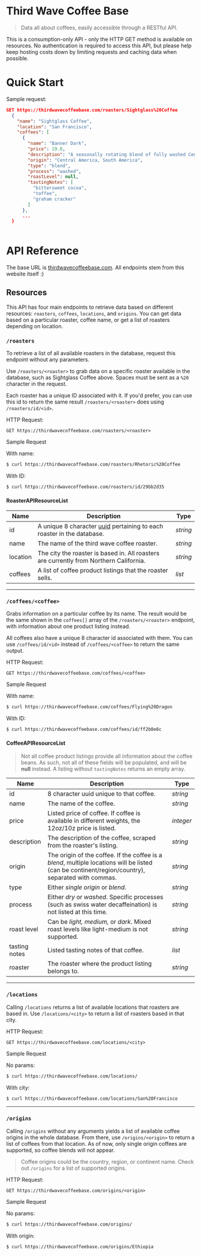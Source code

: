 # Third Wave Coffee Base
> Data all about coffees, easily accessible through a RESTful API.

This is a consumption-only API - only the HTTP GET method is available on resources. No authentication is required to access this API, but please help keep hosting costs down by limiting requests and caching data when possible.

# Quick Start
Sample request:
```json
GET https://thirdwavecoffeebase.com/roasters/Sightglass%20Coffee
  {
    "name": "Sightglass Coffee", 
    "location": "San Francisco", 
    "coffees": [
      {
        "name": "Banner Dark", 
        "price": 19.0, 
        "description": "A seasonally rotating blend of fully washed Central and South American coffees sourced for their deep, full-bodied sweetness, attributes which respond beautifully to a more robust roast. Our Banner Dark Blend is meant to appeal to those who enjoy a deeper, richer flavor. Dark chocolate and brown sugar meet rich undertones of vanilla and maple, with a heavier body and lower acidity in the cup.", 
        "origin": "Central America, South America", 
        "type": "blend", 
        "process": "washed", 
        "roastLevel": null, 
        "tastingNotes": [
          "bittersweet cocoa", 
          "toffee", 
          "graham cracker"
        ]
      }, 
      ...
  }
  
```
# API Reference
The base URL is [thirdwavecoffeebase.com](https://thirdwavecoffeebase.com). All endpoints stem from this website itself :)

## Resources
This API has four main endpoints to retrieve data based on different resources: `roasters`, `coffees`, `locations`, and `origins`. You can get data based on a particular roaster, coffee name, or get a list of roasters depending on location.

### `/roasters`
To retrieve a list of all available roasters in the database, request this endpoint without any parameters.

Use `/roasters/<roaster>` to grab data on a specific roaster available in the database, such as Sightglass Coffee above. Spaces must be sent as a `%20` character in the request. 

Each roaster has a unique ID associated with it. If you'd prefer, you can use this id to return the same result `/roasters/<roaster>` does using `/roasters/id/<id>`.

HTTP Request:
```http
GET https://thirdwavecoffeebase.com/roasters/<roaster>
```

Sample Request

With name:
```bash
$ curl https://thirdwavecoffeebase.com/roasters/Rhetoric%20Coffee
```

With ID:
```bash
$ curl https://thirdwavecoffeebase.com/roasters/id/29bb2d35
```

#### RoasterAPIResourceList
| Name  | Description | Type |
| ------------- | ------------- | ------------- |
| id | A unique 8 character [uuid](https://docs.python.org/3/library/uuid.html) pertaining to each roaster in the database.  | *string* |
| name | The name of the third wave coffee roaster. | *string* |
| location | The city the roaster is based in. All roasters are currently from Northern California. | *string* |
| coffees | A list of coffee product listings that the roaster sells. | *list* |

---------------

### `/coffees/<coffee>`
Grabs information on a particular coffee by its name. The result would be the same shown in the `coffees[]` array of the `/roasters/<roaster>` endpoint, with information about one product listing instead.

All coffees also have a unique 8 character id associated with them. You can use `/coffees/id/<id>` instead of `/coffees/<coffee>` to return the same output.

HTTP Request:
```http
GET https://thirdwavecoffeebase.com/coffees/<coffee>
```

Sample Request

With name:
```bash
$ curl https://thirdwavecoffeebase.com/coffees/Flying%20Dragon
```

With ID:
```bash
$ curl https://thirdwavecoffeebase.com/coffees/id/ff2b0e6c
```

#### CoffeeAPIResourceList

> Not all coffee product listings provide all information about the coffee beans. As such, not all of these fields will be populated, and will be **null** instead. A listing without `tastingNotes` returns an empty array.

| Name  | Description | Type |
| ------------- | ------------- | ------------- |
| id | 8 character uuid unique to that coffee. | *string* |
| name | The name of the coffee. | *string* |
| price | Listed price of coffee. If coffee is available in different weights, the 12oz/10z price is listed.  | *integer* |
| description | The description of the coffee, scraped from the roaster's listing. | *string* 
| origin | The origin of the coffee. If the coffee is a *blend*, multiple locations will be listed (can be continent/region/country), separated with commas.  | *string* |
| type | Either *single origin* or *blend*. | *string* 
| process | Either *dry* or *washed*. Specific processes (such as swiss water decaffeination) is not listed at this time.  | *string* |
| roast level | Can be *light, medium,* or *dark*. Mixed roast levels like light-medium is not supported. | *string* 
| tasting notes | Listed tasting notes of that coffee.  | *list* |
| roaster | The roaster where the product listing belongs to. | *string* |

---------------

### `/locations`
Calling `/locations` returns a list of available locations that roasters are based in. Use `/locations/<city>` to return a list of roasters based in that city.

HTTP Request:
```http
GET https://thirdwavecoffeebase.com/locations/<city>
```
Sample Request

No params:
```bash
$ curl https://thirdwavecoffeebase.com/locations/
```

With city:
```bash
$ curl https://thirdwavecoffeebase.com/locations/San%20Francisco
```

---------------

### `/origins`
Calling `/origins` without any arguments yields a list of available coffee origins in the whole database. From there, use `/origins/<origin>` to return a list of coffees from that location. As of now, only single origin coffees are supported, so coffee blends will not appear.

> Coffee origins could be the country, region, or continent name. Check out `/origins` for a list of supported origins.

HTTP Request:
```http
GET https://thirdwavecoffeebase.com/origins/<origin>
```

Sample Request

No params:
```bash
$ curl https://thirdwavecoffeebase.com/origins/
```

With origin:
```bash
$ curl https://thirdwavecoffeebase.com/origins/Ethiopia
```